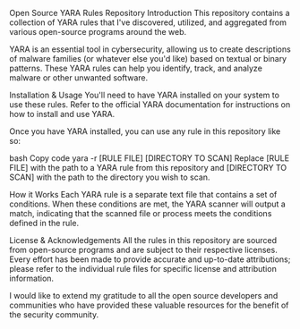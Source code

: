 Open Source YARA Rules Repository
Introduction
This repository contains a collection of YARA rules that I've discovered, utilized, and aggregated from various open-source programs around the web.

YARA is an essential tool in cybersecurity, allowing us to create descriptions of malware families (or whatever else you'd like) based on textual or binary patterns. These YARA rules can help you identify, track, and analyze malware or other unwanted software.

Installation & Usage
You'll need to have YARA installed on your system to use these rules. Refer to the official YARA documentation for instructions on how to install and use YARA.

Once you have YARA installed, you can use any rule in this repository like so:

bash
Copy code
yara -r [RULE FILE] [DIRECTORY TO SCAN]
Replace [RULE FILE] with the path to a YARA rule from this repository and [DIRECTORY TO SCAN] with the path to the directory you wish to scan.

How it Works
Each YARA rule is a separate text file that contains a set of conditions. When these conditions are met, the YARA scanner will output a match, indicating that the scanned file or process meets the conditions defined in the rule.

License & Acknowledgements
All the rules in this repository are sourced from open-source programs and are subject to their respective licenses. Every effort has been made to provide accurate and up-to-date attributions; please refer to the individual rule files for specific license and attribution information.

I would like to extend my gratitude to all the open source developers and communities who have provided these valuable resources for the benefit of the security community.
